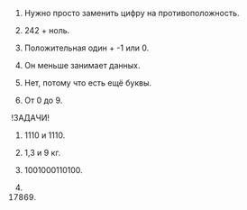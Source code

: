 1) Нужно просто заменить цифру на противоположность.

2) 242 + ноль.

3) Положительная один + -1 или 0.

4) Он меньше занимает данных.

5) Нет, потому что есть ещё буквы.

6) От 0 до 9.

!ЗАДАЧИ!

1) 1110 и 1110.

2) 1,3 и 9 кг.

3) 1001000110100.

4) 17869.

